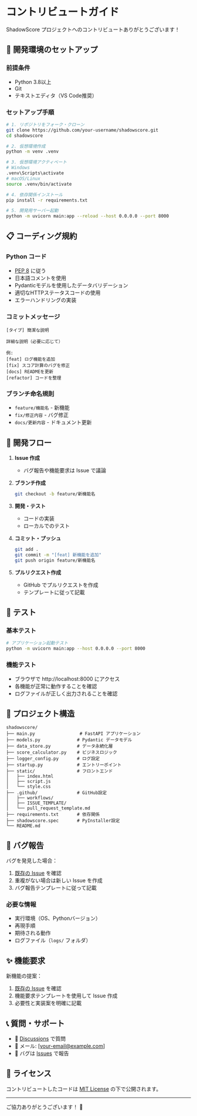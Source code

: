 # コントリビュートガイド

ShadowScore プロジェクトへのコントリビュートありがとうございます！

## 🚀 開発環境のセットアップ

### 前提条件
- Python 3.8以上
- Git
- テキストエディタ（VS Code推奨）

### セットアップ手順
```bash
# 1. リポジトリをフォーク・クローン
git clone https://github.com/your-username/shadowscore.git
cd shadowscore

# 2. 仮想環境作成
python -m venv .venv

# 3. 仮想環境アクティベート
# Windows
.venv\Scripts\activate
# macOS/Linux
source .venv/bin/activate

# 4. 依存関係インストール
pip install -r requirements.txt

# 5. 開発用サーバー起動
python -m uvicorn main:app --reload --host 0.0.0.0 --port 8000
```

## 📋 コーディング規約

### Python コード
- [PEP 8](https://pep8-ja.readthedocs.io/ja/latest/) に従う
- 日本語コメントを使用
- Pydanticモデルを使用したデータバリデーション
- 適切なHTTPステータスコードの使用
- エラーハンドリングの実装

### コミットメッセージ
```
[タイプ] 簡潔な説明

詳細な説明（必要に応じて）

例:
[feat] ログ機能を追加
[fix] スコア計算のバグを修正
[docs] READMEを更新
[refactor] コードを整理
```

### ブランチ命名規則
- `feature/機能名` - 新機能
- `fix/修正内容` - バグ修正
- `docs/更新内容` - ドキュメント更新

## 🔄 開発フロー

1. **Issue 作成**
   - バグ報告や機能要求は Issue で議論

2. **ブランチ作成**
   ```bash
   git checkout -b feature/新機能名
   ```

3. **開発・テスト**
   - コードの実装
   - ローカルでのテスト
   
4. **コミット・プッシュ**
   ```bash
   git add .
   git commit -m "[feat] 新機能を追加"
   git push origin feature/新機能名
   ```

5. **プルリクエスト作成**
   - GitHub でプルリクエストを作成
   - テンプレートに従って記載

## 🧪 テスト

### 基本テスト
```bash
# アプリケーション起動テスト
python -m uvicorn main:app --host 0.0.0.0 --port 8000
```

### 機能テスト
- ブラウザで http://localhost:8000 にアクセス
- 各機能が正常に動作することを確認
- ログファイルが正しく出力されることを確認

## 📁 プロジェクト構造

```
shadowscore/
├── main.py                 # FastAPI アプリケーション
├── models.py              # Pydantic データモデル
├── data_store.py          # データ永続化層
├── score_calculator.py    # ビジネスロジック
├── logger_config.py       # ログ設定
├── startup.py             # エントリーポイント
├── static/                # フロントエンド
│   ├── index.html
│   ├── script.js
│   └── style.css
├── .github/               # GitHub設定
│   ├── workflows/
│   ├── ISSUE_TEMPLATE/
│   └── pull_request_template.md
├── requirements.txt       # 依存関係
├── shadowscore.spec       # PyInstaller設定
└── README.md
```

## 🐛 バグ報告

バグを発見した場合：

1. [既存の Issue](../../issues) を確認
2. 重複がない場合は新しい Issue を作成
3. バグ報告テンプレートに従って記載

### 必要な情報
- 実行環境（OS、Pythonバージョン）
- 再現手順
- 期待される動作
- ログファイル（`logs/` フォルダ）

## ✨ 機能要求

新機能の提案：

1. [既存の Issue](../../issues) を確認
2. 機能要求テンプレートを使用して Issue 作成
3. 必要性と実装案を明確に記載

## 📞 質問・サポート

- 💬 [Discussions](../../discussions) で質問
- 📧 メール: [your-email@example.com]
- 🐛 バグは [Issues](../../issues) で報告

## 📄 ライセンス

コントリビュートしたコードは [MIT License](LICENSE) の下で公開されます。

---

ご協力ありがとうございます！ 🙏
